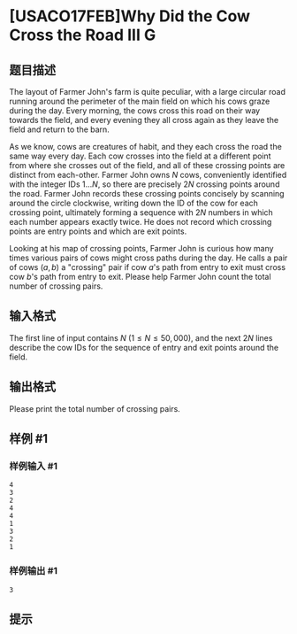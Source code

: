 # [USACO17FEB]Why Did the Cow Cross the Road III G

## 题目描述

The layout of Farmer John's farm is quite peculiar, with a large circular road running around the perimeter of the main field on which his cows graze during the day. Every morning, the cows cross this road on their way towards the field, and every evening they all cross again as they leave the field and return to the barn.

As we know, cows are creatures of habit, and they each cross the road the same way every day. Each cow crosses into the field at a different point from where she crosses out of the field, and all of these crossing points are distinct from each-other. Farmer John owns $N$ cows, conveniently identified with the integer IDs $1 \ldots N$, so there are precisely $2N$ crossing points around the road. Farmer John records these crossing points concisely by scanning around the circle clockwise, writing down the ID of the cow for each crossing point, ultimately forming a sequence with $2N$ numbers in which each number appears exactly twice. He does not record which crossing points are entry points and which are exit points.


Looking at his map of crossing points, Farmer John is curious how many times various pairs of cows might cross paths during the day. He calls a pair of cows $(a,b)$ a "crossing" pair if cow $a$'s path from entry to exit must cross cow $b$'s path from entry to exit. Please help Farmer John count the total number of crossing pairs.


## 输入格式

The first line of input contains $N$ ($1 \leq N \leq 50,000$), and the next $2N$ lines describe the cow IDs for the sequence of entry and exit points around the field.


## 输出格式

Please print the total number of crossing pairs.


## 样例 #1

### 样例输入 #1
```
4
3
2
4
4
1
3
2
1
```

### 样例输出 #1

```
3
```

## 提示


